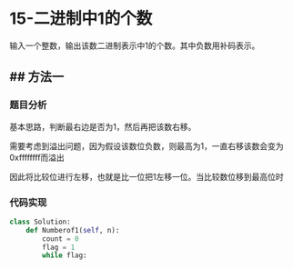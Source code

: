 # 15-二进制中1的个数



输入一个整数，输出该数二进制表示中1的个数。其中负数用补码表示。

## ## 方法一

### 题目分析

基本思路，判断最右边是否为1，然后再把该数右移。

需要考虑到溢出问题，因为假设该数位负数，则最高为1，一直右移该数会变为0xffffffff而溢出

因此将比较位进行左移，也就是比一位把1左移一位。当比较数位移到最高位时

### 代码实现

```python
class Solution:
    def Numberof1(self, n):
        count = 0
        flag = 1
        while flag:
            
```

